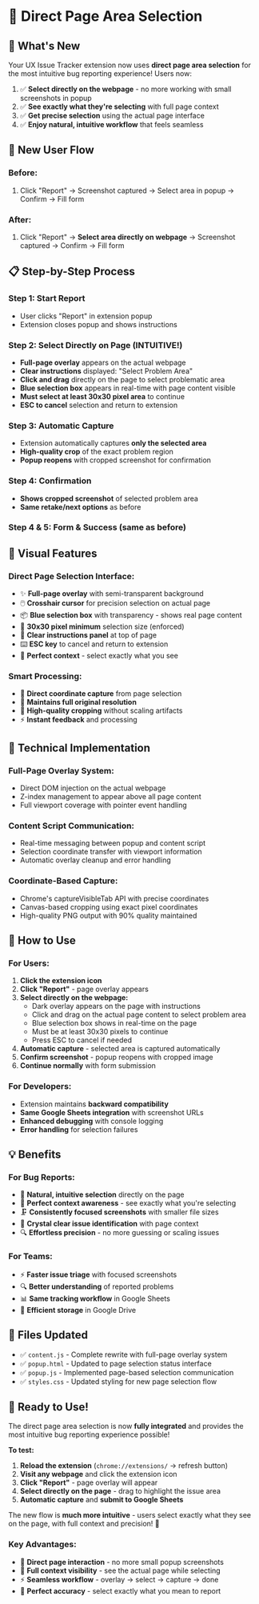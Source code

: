 # 📸 Direct Page Area Selection

## 🎯 What's New

Your UX Issue Tracker extension now uses **direct page area selection** for the most intuitive bug reporting experience! Users now:

1. ✅ **Select directly on the webpage** - no more working with small screenshots in popup
2. ✅ **See exactly what they're selecting** with full page context
3. ✅ **Get precise selection** using the actual page interface
4. ✅ **Enjoy natural, intuitive workflow** that feels seamless

## 🔄 New User Flow

### **Before:**
1. Click "Report" → Screenshot captured → Select area in popup → Confirm → Fill form

### **After:**
1. Click "Report" → **Select area directly on webpage** → Screenshot captured → Confirm → Fill form

## 📋 Step-by-Step Process

### **Step 1: Start Report** 
- User clicks "Report" in extension popup
- Extension closes popup and shows instructions

### **Step 2: Select Directly on Page** (INTUITIVE!)
- **Full-page overlay** appears on the actual webpage
- **Clear instructions** displayed: "Select Problem Area"
- **Click and drag** directly on the page to select problematic area
- **Blue selection box** appears in real-time with page content visible
- **Must select at least 30x30 pixel area** to continue
- **ESC to cancel** selection and return to extension

### **Step 3: Automatic Capture**
- Extension automatically captures **only the selected area**
- **High-quality crop** of the exact problem region
- **Popup reopens** with cropped screenshot for confirmation

### **Step 4: Confirmation**
- **Shows cropped screenshot** of selected problem area
- **Same retake/next options** as before

### **Step 4 & 5: Form & Success** (same as before)

## 🎨 Visual Features

### **Direct Page Selection Interface:**
- ✨ **Full-page overlay** with semi-transparent background
- 🖱️ **Crosshair cursor** for precision selection on actual page
- 📦 **Blue selection box** with transparency - shows real page content
- 📏 **30x30 pixel minimum** selection size (enforced)
- 💬 **Clear instructions panel** at top of page
- ⌨️ **ESC key** to cancel and return to extension
- 🎯 **Perfect context** - select exactly what you see

### **Smart Processing:**
- 🎯 **Direct coordinate capture** from page selection
- 🔄 **Maintains full original resolution** 
- 🎯 **High-quality cropping** without scaling artifacts
- ⚡ **Instant feedback** and processing

## 🔧 Technical Implementation

### **Full-Page Overlay System:**
- Direct DOM injection on the actual webpage
- Z-index management to appear above all page content
- Full viewport coverage with pointer event handling

### **Content Script Communication:**
- Real-time messaging between popup and content script
- Selection coordinate transfer with viewport information
- Automatic overlay cleanup and error handling

### **Coordinate-Based Capture:**
- Chrome's captureVisibleTab API with precise coordinates
- Canvas-based cropping using exact pixel coordinates
- High-quality PNG output with 90% quality maintained

## 🚀 How to Use

### **For Users:**

1. **Click the extension icon**
2. **Click "Report"** - page overlay appears
3. **Select directly on the webpage:**
   - Dark overlay appears on the page with instructions
   - Click and drag on the actual page content to select problem area
   - Blue selection box shows in real-time on the page
   - Must be at least 30x30 pixels to continue
   - Press ESC to cancel if needed
4. **Automatic capture** - selected area is captured automatically
5. **Confirm screenshot** - popup reopens with cropped image
6. **Continue normally** with form submission

### **For Developers:**

- Extension maintains **backward compatibility**
- **Same Google Sheets integration** with screenshot URLs
- **Enhanced debugging** with console logging
- **Error handling** for selection failures

## 💡 Benefits

### **For Bug Reports:**
- 🎯 **Natural, intuitive selection** directly on the page
- 📏 **Perfect context awareness** - see exactly what you're selecting
- 🗜️ **Consistently focused screenshots** with smaller file sizes
- 👀 **Crystal clear issue identification** with page context
- 🔍 **Effortless precision** - no more guessing or scaling issues

### **For Teams:**
- ⚡ **Faster issue triage** with focused screenshots
- 🔍 **Better understanding** of reported problems
- 📊 **Same tracking workflow** in Google Sheets
- 💾 **Efficient storage** in Google Drive

## 🔧 Files Updated

- ✅ `content.js` - Complete rewrite with full-page overlay system
- ✅ `popup.html` - Updated to page selection status interface  
- ✅ `popup.js` - Implemented page-based selection communication
- ✅ `styles.css` - Updated styling for new page selection flow

## 🎉 Ready to Use!

The direct page area selection is now **fully integrated** and provides the most intuitive bug reporting experience possible!

**To test:**
1. **Reload the extension** (`chrome://extensions/` → refresh button)
2. **Visit any webpage** and click the extension icon
3. **Click "Report"** - page overlay will appear
4. **Select directly on the page** - drag to highlight the issue area  
5. **Automatic capture** and **submit to Google Sheets**

The new flow is **much more intuitive** - users select exactly what they see on the page, with full context and precision! 🚀

### **Key Advantages:**
- 🎯 **Direct page interaction** - no more small popup screenshots
- 👀 **Full context visibility** - see the actual page while selecting  
- ⚡ **Seamless workflow** - overlay → select → capture → done
- 🔄 **Perfect accuracy** - select exactly what you mean to report
